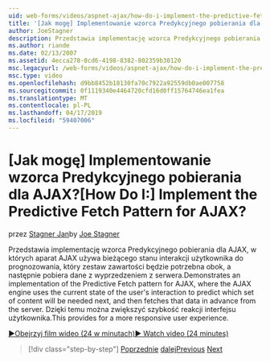 ```yaml
---
uid: web-forms/videos/aspnet-ajax/how-do-i-implement-the-predictive-fetch-pattern-for-ajax
title: '[Jak mogę] Implementowanie wzorca Predykcyjnego pobierania dla AJAX? | Microsoft Docs'
author: JoeStagner
description: Przedstawia implementację wzorca Predykcyjnego pobierania dla AJAX, gdy aparat AJAX wykorzystuje bieżący stan interakcji z użytkownikiem w celu prognozowania pytania "Wh"...
ms.author: riande
ms.date: 02/13/2007
ms.assetid: 4ecca278-0cd6-4198-8382-802359b30120
msc.legacyurl: /web-forms/videos/aspnet-ajax/how-do-i-implement-the-predictive-fetch-pattern-for-ajax
msc.type: video
ms.openlocfilehash: d9bb8452b18130fa70c7922a92559db0ae007758
ms.sourcegitcommit: 0f1119340e4464720cfd16d0ff15764746ea1fea
ms.translationtype: MT
ms.contentlocale: pl-PL
ms.lasthandoff: 04/17/2019
ms.locfileid: "59407006"
---
```

# <a name="how-do-i-implement-the-predictive-fetch-pattern-for-ajax"></a><span data-ttu-id="c80e6-104">[Jak mogę] Implementowanie wzorca Predykcyjnego pobierania dla AJAX?</span><span class="sxs-lookup"><span data-stu-id="c80e6-104">[How Do I:] Implement the Predictive Fetch Pattern for AJAX?</span></span>

<span data-ttu-id="c80e6-105">przez [Stagner Jan](https://github.com/JoeStagner)</span><span class="sxs-lookup"><span data-stu-id="c80e6-105">by [Joe Stagner](https://github.com/JoeStagner)</span></span>

<span data-ttu-id="c80e6-106">Przedstawia implementację wzorca Predykcyjnego pobierania dla AJAX, w których aparat AJAX używa bieżącego stanu interakcji użytkownika do prognozowania, który zestaw zawartości będzie potrzebna obok, a następnie pobiera dane z wyprzedzeniem z serwera.</span><span class="sxs-lookup"><span data-stu-id="c80e6-106">Demonstrates an implementation of the Predictive Fetch pattern for AJAX, where the AJAX engine uses the current state of the user's interaction to predict which set of content will be needed next, and then fetches that data in advance from the server.</span></span> <span data-ttu-id="c80e6-107">Dzięki temu można zwiększyć szybkość reakcji interfejsu użytkownika.</span><span class="sxs-lookup"><span data-stu-id="c80e6-107">This provides for a more responsive user experience.</span></span>

[<span data-ttu-id="c80e6-108">&#9654;Obejrzyj film wideo (24 w minutach)</span><span class="sxs-lookup"><span data-stu-id="c80e6-108">&#9654; Watch video (24 minutes)</span></span>](https://channel9.msdn.com/Blogs/ASP-NET-Site-Videos/how-do-i-implement-the-predictive-fetch-pattern-for-ajax)

> [!div class="step-by-step"]
> <span data-ttu-id="c80e6-109">[Poprzednie](how-do-i-use-the-aspnet-ajax-timer-control.md)
> [dalej](how-do-i-implement-the-ajax-paging-pattern.md)</span><span class="sxs-lookup"><span data-stu-id="c80e6-109">[Previous](how-do-i-use-the-aspnet-ajax-timer-control.md)
[Next](how-do-i-implement-the-ajax-paging-pattern.md)</span></span>
